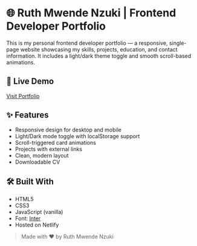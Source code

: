 # 🌐 Ruth Mwende Nzuki | Frontend Developer Portfolio

This is my personal frontend developer portfolio — a responsive, single-page website showcasing my skills, projects, education, and contact information. It includes a light/dark theme toggle and smooth scroll-based animations.

## 🚀 Live Demo
[Visit Portfolio](https://mwendethedev.netlify.app)

## ✨ Features
- Responsive design for desktop and mobile
- Light/Dark mode toggle with localStorage support
- Scroll-triggered card animations
- Projects with external links
- Clean, modern layout
- Downloadable CV

## 🛠️ Built With
- HTML5
- CSS3
- JavaScript (vanilla)
- Font: [Inter](https://fonts.google.com/specimen/Inter)
- Hosted on Netlify

> Made with ❤️ by Ruth Mwende Nzuki
